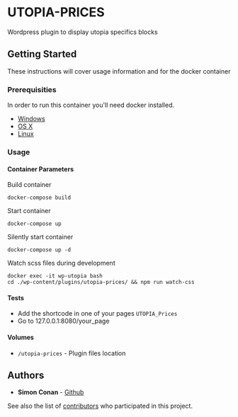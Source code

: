
# UTOPIA-PRICES

Wordpress plugin to display utopia specifics blocks

## Getting Started

These instructions will cover usage information and for the docker container 

### Prerequisities


In order to run this container you'll need docker installed.

* [Windows](https://docs.docker.com/windows/started)
* [OS X](https://docs.docker.com/mac/started/)
* [Linux](https://docs.docker.com/linux/started/)

### Usage

#### Container Parameters

Build container

```shell
docker-compose build
```

Start container

```shell
docker-compose up
```

Silently start container

```shell
docker-compose up -d
```

Watch scss files during development

```shell
docker exec -it wp-utopia bash
cd ./wp-content/plugins/utopia-prices/ && npm run watch-css
```

#### Tests

* Add the shortcode in one of your pages `UTOPIA_Prices`
* Go to 127.0.0.1:8080/your_page

#### Volumes

* `/utopia-prices` - Plugin files location


## Authors

* **Simon Conan** - [Github](https://github.com/SimonConan)

See also the list of [contributors](https://github.com/your/repository/contributors) who 
participated in this project.

